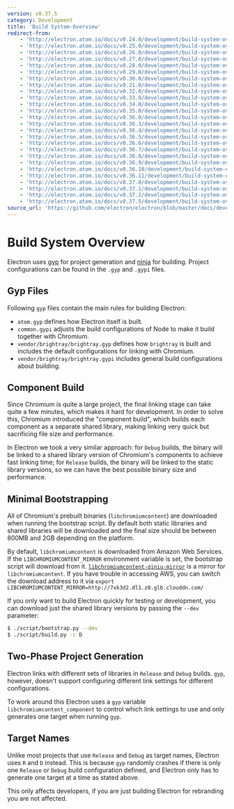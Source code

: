 ```yaml
---
version: v0.37.5
category: Development
title: 'Build System-Overview'
redirect-from:
    - 'http://electron.atom.io/docs/v0.24.0/development/build-system-overview/'
    - 'http://electron.atom.io/docs/v0.25.0/development/build-system-overview/'
    - 'http://electron.atom.io/docs/v0.26.0/development/build-system-overview/'
    - 'http://electron.atom.io/docs/v0.27.0/development/build-system-overview/'
    - 'http://electron.atom.io/docs/v0.28.0/development/build-system-overview/'
    - 'http://electron.atom.io/docs/v0.29.0/development/build-system-overview/'
    - 'http://electron.atom.io/docs/v0.30.0/development/build-system-overview/'
    - 'http://electron.atom.io/docs/v0.31.0/development/build-system-overview/'
    - 'http://electron.atom.io/docs/v0.32.0/development/build-system-overview/'
    - 'http://electron.atom.io/docs/v0.33.0/development/build-system-overview/'
    - 'http://electron.atom.io/docs/v0.34.0/development/build-system-overview/'
    - 'http://electron.atom.io/docs/v0.35.0/development/build-system-overview/'
    - 'http://electron.atom.io/docs/v0.36.0/development/build-system-overview/'
    - 'http://electron.atom.io/docs/v0.36.3/development/build-system-overview/'
    - 'http://electron.atom.io/docs/v0.36.4/development/build-system-overview/'
    - 'http://electron.atom.io/docs/v0.36.5/development/build-system-overview/'
    - 'http://electron.atom.io/docs/v0.36.6/development/build-system-overview/'
    - 'http://electron.atom.io/docs/v0.36.7/development/build-system-overview/'
    - 'http://electron.atom.io/docs/v0.36.8/development/build-system-overview/'
    - 'http://electron.atom.io/docs/v0.36.9/development/build-system-overview/'
    - 'http://electron.atom.io/docs/v0.36.10/development/build-system-overview/'
    - 'http://electron.atom.io/docs/v0.36.11/development/build-system-overview/'
    - 'http://electron.atom.io/docs/v0.37.0/development/build-system-overview/'
    - 'http://electron.atom.io/docs/v0.37.1/development/build-system-overview/'
    - 'http://electron.atom.io/docs/v0.37.2/development/build-system-overview/'
    - 'http://electron.atom.io/docs/v0.37.5/development/build-system-overview/'
source_url: 'https://github.com/electron/electron/blob/master/docs/development/build-system-overview.md'
---
```


# Build System Overview

Electron uses [gyp](https://gyp.gsrc.io/) for project generation and [ninja](https://ninja-build.org/) for building. Project
configurations can be found in the `.gyp` and `.gypi` files.

## Gyp Files

Following `gyp` files contain the main rules for building Electron:

* `atom.gyp` defines how Electron itself is built.
* `common.gypi` adjusts the build configurations of Node to make it build
  together with Chromium.
* `vendor/brightray/brightray.gyp` defines how `brightray` is built and
  includes the default configurations for linking with Chromium.
* `vendor/brightray/brightray.gypi` includes general build configurations about
  building.

## Component Build

Since Chromium is quite a large project, the final linking stage can take
quite a few minutes, which makes it hard for development. In order to solve
this, Chromium introduced the "component build", which builds each component as
a separate shared library, making linking very quick but sacrificing file size
and performance.

In Electron we took a very similar approach: for `Debug` builds, the binary
will be linked to a shared library version of Chromium's components to achieve
fast linking time; for `Release` builds, the binary will be linked to the static
library versions, so we can have the best possible binary size and performance.

## Minimal Bootstrapping

All of Chromium's prebuilt binaries (`libchromiumcontent`) are downloaded when
running the bootstrap script. By default both static libraries and shared
libraries will be downloaded and the final size should be between 800MB and 2GB
depending on the platform.

By default, `libchromiumcontent` is downloaded from Amazon Web Services.
If the `LIBCHROMIUMCONTENT_MIRROR` environment variable is set, the bootstrap
script will download from it.
[`libchromiumcontent-qiniu-mirror`](https://github.com/hokein/libchromiumcontent-qiniu-mirror)
is a mirror for `libchromiumcontent`. If you have trouble in accessing AWS, you
can switch the download address to it via
`export LIBCHROMIUMCONTENT_MIRROR=http://7xk3d2.dl1.z0.glb.clouddn.com/`

If you only want to build Electron quickly for testing or development, you
can download just the shared library versions by passing the `--dev` parameter:

```bash
$ ./script/bootstrap.py --dev
$ ./script/build.py -c D
```

## Two-Phase Project Generation

Electron links with different sets of libraries in `Release` and `Debug`
builds. `gyp`, however, doesn't support configuring different link settings for
different configurations.

To work around this Electron uses a `gyp` variable
`libchromiumcontent_component` to control which link settings to use and only
generates one target when running `gyp`.

## Target Names

Unlike most projects that use `Release` and `Debug` as target names, Electron
uses `R` and `D` instead. This is because `gyp` randomly crashes if there is
only one `Release` or `Debug` build configuration defined, and Electron only has
to generate one target at a time as stated above.

This only affects developers, if you are just building Electron for rebranding
you are not affected.
